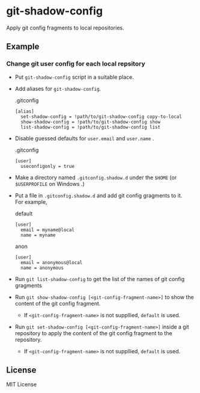 # git-shadow-config

Apply git config fragments to local repositories.


## Example

### Change git user config for each local repsitory

* Put `git-shadow-config` script in a suitable place.

* Add aliases for `git-shadow-config`.

  .gitconfig
  ```
  [alias]
    set-shadow-config = !path/to/git-shadow-config copy-to-local
    show-shadow-config = !path/to/git-shadow-config show
    list-shadow-config = !path/to/git-shadow-config list
  ```

* Disable guessed defaults for `user.email` and `user.name` .

  .gitconfig
  ```
  [user]
    useconfigonly = true
  ```

* Make a directory named `.gitconfig.shadow.d` under the `$HOME` (or `$USERPROFILE` on Windows .)

* Put a file in `.gitconfig.shadow.d` and add git config gragments to it.  
  For example,

  default
  ```
  [user]
    email = myname@local
    name = myname
  ```

  anon
  ```
  [user]
    email = anonymous@local
    name = anonymous
  ```

* Run `git list-shadow-config` to get the list of the names of git config gragments

* Run `git show-shadow-config [<git-config-fragment-name>]` to show the content of the git config fragment.
    - If `<git-config-fragment-name>` is not suppllied, `default` is used.

* Run `git set-shadow-config [<git-config-fragment-name>]` inside a git repository to apply the content of the git config fragment to the repository. 
    - If `<git-config-fragment-name>` is not suppllied, `default` is used.


## License

MIT License
